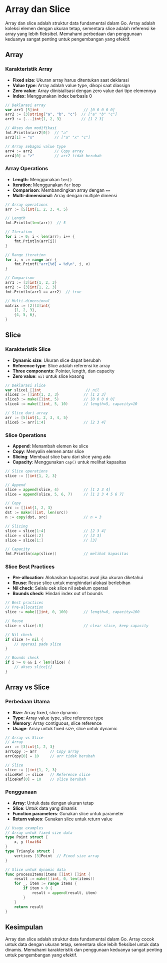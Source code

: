 # Array dan Slice

Array dan slice adalah struktur data fundamental dalam Go. Array adalah koleksi elemen dengan ukuran tetap, sementara slice adalah referensi ke array yang lebih fleksibel. Memahami perbedaan dan penggunaan keduanya sangat penting untuk pengembangan yang efektif.

## Array

### Karakteristik Array
- **Fixed size**: Ukuran array harus ditentukan saat deklarasi
- **Value type**: Array adalah value type, dikopi saat diassign
- **Zero value**: Array diinisialisasi dengan zero value dari tipe elemennya
- **Index**: Menggunakan index berbasis 0

```go
// Deklarasi array
var arr1 [5]int                    // [0 0 0 0 0]
arr2 := [3]string{"a", "b", "c"}  // ["a" "b" "c"]
arr3 := [...]int{1, 2, 3}         // [1 2 3]

// Akses dan modifikasi
fmt.Println(arr2[0])  // "a"
arr2[1] = "x"         // ["a" "x" "c"]

// Array sebagai value type
arr4 := arr2          // Copy array
arr4[0] = "z"         // arr2 tidak berubah
```

### Array Operations
- **Length**: Menggunakan `len()`
- **Iteration**: Menggunakan `for` loop
- **Comparison**: Membandingkan array dengan `==`
- **Multi-dimensional**: Array dengan multiple dimensi

```go
// Array operations
arr := [5]int{1, 2, 3, 4, 5}

// Length
fmt.Println(len(arr))  // 5

// Iteration
for i := 0; i < len(arr); i++ {
    fmt.Println(arr[i])
}

// Range iteration
for i, v := range arr {
    fmt.Printf("arr[%d] = %d\n", i, v)
}

// Comparison
arr1 := [3]int{1, 2, 3}
arr2 := [3]int{1, 2, 3}
fmt.Println(arr1 == arr2)  // true

// Multi-dimensional
matrix := [2][3]int{
    {1, 2, 3},
    {4, 5, 6},
}
```

## Slice

### Karakteristik Slice
- **Dynamic size**: Ukuran slice dapat berubah
- **Reference type**: Slice adalah referensi ke array
- **Three components**: Pointer, length, dan capacity
- **Zero value**: `nil` untuk slice kosong

```go
// Deklarasi slice
var slice1 []int                    // nil
slice2 := []int{1, 2, 3}           // [1 2 3]
slice3 := make([]int, 5)           // [0 0 0 0 0]
slice4 := make([]int, 5, 10)       // length=5, capacity=10

// Slice dari array
arr := [5]int{1, 2, 3, 4, 5}
slice5 := arr[1:4]                 // [2 3 4]
```

### Slice Operations
- **Append**: Menambah elemen ke slice
- **Copy**: Menyalin elemen antar slice
- **Slicing**: Membuat slice baru dari slice yang ada
- **Capacity**: Menggunakan `cap()` untuk melihat kapasitas

```go
// Slice operations
slice := []int{1, 2, 3}

// Append
slice = append(slice, 4)           // [1 2 3 4]
slice = append(slice, 5, 6, 7)     // [1 2 3 4 5 6 7]

// Copy
src := []int{1, 2, 3}
dst := make([]int, len(src))
n := copy(dst, src)                // n = 3

// Slicing
slice = slice[1:4]                 // [2 3 4]
slice = slice[:2]                  // [2 3]
slice = slice[1:]                  // [3]

// Capacity
fmt.Println(cap(slice))            // melihat kapasitas
```

### Slice Best Practices
- **Pre-allocation**: Alokasikan kapasitas awal jika ukuran diketahui
- **Reuse**: Reuse slice untuk menghindari alokasi berlebihan
- **Nil check**: Selalu cek slice nil sebelum operasi
- **Bounds check**: Hindari index out of bounds

```go
// Best practices
// Pre-allocation
slice := make([]int, 0, 100)       // length=0, capacity=100

// Reuse
slice = slice[:0]                  // clear slice, keep capacity

// Nil check
if slice != nil {
    // operasi pada slice
}

// Bounds check
if i >= 0 && i < len(slice) {
    // akses slice[i]
}
```

## Array vs Slice

### Perbedaan Utama
- **Size**: Array fixed, slice dynamic
- **Type**: Array value type, slice reference type
- **Memory**: Array contiguous, slice reference
- **Usage**: Array untuk fixed size, slice untuk dynamic

```go
// Array vs Slice
// Array
arr := [3]int{1, 2, 3}
arrCopy := arr      // Copy array
arrCopy[0] = 10     // arr tidak berubah

// Slice
slice := []int{1, 2, 3}
sliceRef := slice   // Reference slice
sliceRef[0] = 10    // slice berubah
```

### Penggunaan
- **Array**: Untuk data dengan ukuran tetap
- **Slice**: Untuk data yang dinamis
- **Function parameters**: Gunakan slice untuk parameter
- **Return values**: Gunakan slice untuk return value

```go
// Usage examples
// Array untuk fixed size data
type Point struct {
    x, y float64
}
type Triangle struct {
    vertices [3]Point  // Fixed size array
}

// Slice untuk dynamic data
func processItems(items []int) []int {
    result := make([]int, 0, len(items))
    for _, item := range items {
        if item > 0 {
            result = append(result, item)
        }
    }
    return result
}
```

## Kesimpulan

Array dan slice adalah struktur data fundamental dalam Go. Array cocok untuk data dengan ukuran tetap, sementara slice lebih fleksibel untuk data dinamis. Memahami karakteristik dan penggunaan keduanya sangat penting untuk pengembangan yang efektif.